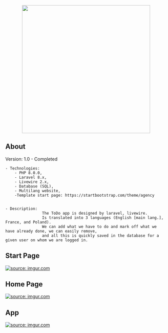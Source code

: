 <p align="center"><a href="https://laravel.com" target="_blank"><img src="https://raw.githubusercontent.com/laravel/art/master/logo-lockup/5%20SVG/2%20CMYK/1%20Full%20Color/laravel-logolockup-cmyk-red.svg" width="400"></a></p>

## About 

 Version: 1.0 - Completed
    
    - Technologies: 
        - PHP 8.0.0,
        - Laravel 8.x,
        - Livewire 2.x,
        - Database (SQL),
        - Multilang website,
        -Template start page: https://startbootstrap.com/theme/agency
        
        
    - Description:
                    The ToDo app is designed by laravel, livewire.
                    Is translated into 3 languages (English [main lang.], France, and Poland).
                    We can add what we have to do and mark off what we have already done, we can easily remove,
                    and all this is quickly saved in the database for a given user on whom we are logged in.



## Start Page
<a href="https://imgur.com/rVrY6J0">
    <img src="https://i.imgur.com/rVrY6J0.png" title="source: imgur.com" />
</a>

## Home Page 

<a href="https://imgur.com/QSdzzFj">
    <img src="https://i.imgur.com/QSdzzFj.png" title="source: imgur.com" />
</a>

## App

<a href="https://imgur.com/x1aZKH4">
    <img src="https://i.imgur.com/x1aZKH4.png" title="source: imgur.com" />
</a>

